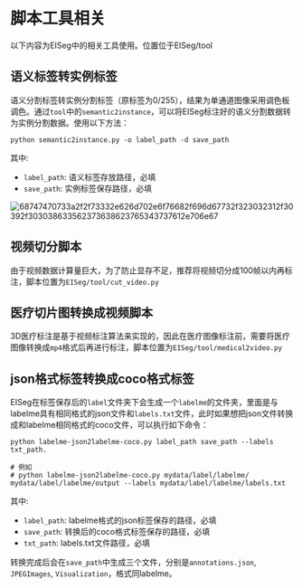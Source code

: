 # 脚本工具相关

以下内容为EISeg中的相关工具使用。位置位于EISeg/tool

## 语义标签转实例标签

语义分割标签转实例分割标签（原标签为0/255），结果为单通道图像采用调色板调色。通过`tool`中的`semantic2instance`，可以将EISeg标注好的语义分割数据转为实例分割数据。使用以下方法：

``` shell
python semantic2instance.py -o label_path -d save_path
```

其中:

- `label_path`: 语义标签存放路径，必填
- `save_path`: 实例标签保存路径，必填

![68747470733a2f2f73332e626d702e6f76682f696d67732f323032312f30392f303038633562373638623765343737612e706e67](https://user-images.githubusercontent.com/71769312/141392781-d99ec177-f445-4336-9ab2-0ba7ae75d664.png)

## 视频切分脚本

由于视频数据计算量巨大，为了防止显存不足，推荐将视频切分成100帧以内再标注，脚本位置为`EISeg/tool/cut_video.py`

## 医疗切片图转换成视频脚本

3D医疗标注是基于视频标注算法来实现的，因此在医疗图像标注前，需要将医疗图像转换成`mp4`格式后再进行标注，脚本位置为`EISeg/tool/medical2video.py`

## json格式标签转换成coco格式标签
EISeg在标签保存后的```label```文件夹下会生成一个```labelme```的文件夹，里面是与labelme具有相同格式的json文件和```labels.txt```文件，此时如果想把json文件转换成和labelme相同格式的coco文件，可以执行如下命令：

``` shell
python labelme-json2labelme-coco.py label_path save_path --labels txt_path.

# 例如
# python labelme-json2labelme-coco.py mydata/label/labelme/ mydata/label/labelme/output --labels mydata/label/labelme/labels.txt
```

其中:

- `label_path`: labelme格式的json标签保存的路径，必填
- `save_path`: 转换后的coco格式标签保存的路径，必填
- `txt_path`: labels.txt文件路径，必填

转换完成后会在```save_path```中生成三个文件，分别是```annotations.json```, ```JPEGImages```, ```Visualization```，格式同labelme。
